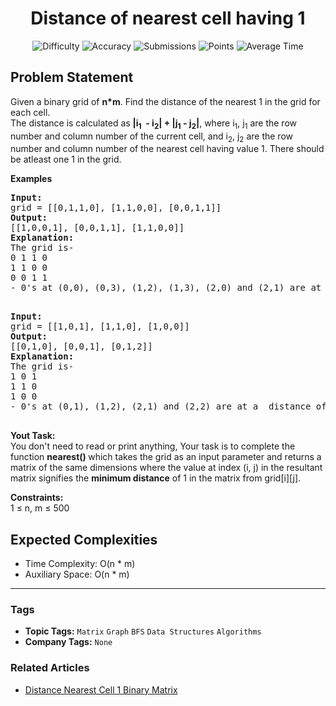<h1 align="center">Distance of nearest cell having 1</h1>

<p align="center">
  <img alt="Difficulty" title="Difficulty" src="https://custom-icon-badges.demolab.com/badge/Difficulty: Medium-1F222E?style=for-the-badge&logoColor=white&logo=fire"/>
  <img alt="Accuracy" title="Accuracy" src="https://custom-icon-badges.demolab.com/badge/Accuracy: 47.7%25-1F222E?style=for-the-badge&logoColor=white&logo=target"/>
  <img alt="Submissions" title="Submissions" src="https://custom-icon-badges.demolab.com/badge/Submissions: 102K+-1F222E?style=for-the-badge&logoColor=white&logo=repo"/>
  <img alt="Points" title="Points" src="https://custom-icon-badges.demolab.com/badge/Points: 4-1F222E?style=for-the-badge&logoColor=white&logo=award"/>
  <img alt="Average Time" title="Average Time" src="https://custom-icon-badges.demolab.com/badge/Average%20Time: 20m-1F222E?style=for-the-badge&logoColor=white&logo=clock"/>
</p>

## Problem Statement

Given a binary grid of <b>n*m</b>. Find the distance of the nearest 1 in the grid for each cell.<br>The distance is calculated as <b>|i<sub>1</sub>  - i<sub>2</sub>| + |j<sub>1</sub> - j<sub>2</sub>|</b>, where i<sub>1</sub>, j<sub>1</sub> are the row number and column number of the current cell, and i<sub>2</sub>, j<sub>2</sub> are the row number and column number of the nearest cell having value 1. There should be atleast one 1 in the grid.

<b>Examples</b>

<pre><b>Input: <br></b>grid = [[0,1,1,0], [1,1,0,0], [0,0,1,1]]
<b>Output: <br></b>[[1,0,0,1], [0,0,1,1], [1,1,0,0]]
<b>Explanation: <br></b>The grid is-
0 1 1 0 
1 1 0 0 
0 0 1 1 
- 0's at (0,0), (0,3), (1,2), (1,3), (2,0) and (2,1) are at a distance of 1 from 1's at (0,1), (0,2), (0,2), (2,3), (1,0) and (1,1) respectively.
 </pre>

<pre><b>Input: <br></b>grid = [[1,0,1], [1,1,0], [1,0,0]]
<b>Output: <br></b>[[0,1,0], [0,0,1], [0,1,2]]
<b>Explanation:</b> <br>The grid is-
1 0 1
1 1 0
1 0 0
- 0's at (0,1), (1,2), (2,1) and (2,2) are at a  distance of 1, 1, 1 and 2 from 1's at (0,0), (0,2), (2,0) and (1,1) respectively.
 </pre>

<b>Yout Task:</b><br>You don't need to read or print anything, Your task is to complete the function <b>nearest() </b>which takes the grid as an input parameter and returns a matrix of the same dimensions where the value at index (i, j) in the resultant matrix signifies the <b>minimum distance</b> of 1 in the matrix from grid[i][j].

<b>Constraints:</b><br>1 ≤ n, m ≤ 500

## Expected Complexities
- Time Complexity: O(n * m)
- Auxiliary Space: O(n * m)

<hr>

### Tags
- **Topic Tags:** `Matrix` `Graph` `BFS` `Data Structures` `Algorithms`
- **Company Tags:** `None`

### Related Articles
- [Distance Nearest Cell 1 Binary Matrix](https://www.geeksforgeeks.org/distance-nearest-cell-1-binary-matrix/)
